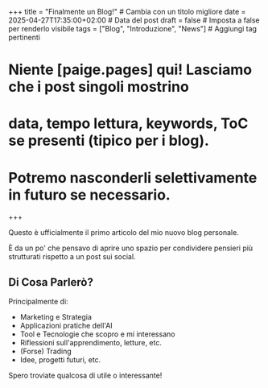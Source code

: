 +++
title = "Finalmente un Blog!" # Cambia con un titolo migliore
date = 2025-04-27T17:35:00+02:00 # Data del post
draft = false # Imposta a false per renderlo visibile
tags = ["Blog", "Introduzione", "News"] # Aggiungi tag pertinenti
# Niente [paige.pages] qui! Lasciamo che i post singoli mostrino
# data, tempo lettura, keywords, ToC se presenti (tipico per i blog).
# Potremo nasconderli selettivamente in futuro se necessario.
+++

Questo è ufficialmente il primo articolo del mio nuovo blog personale.

È da un po' che pensavo di aprire uno spazio per condividere pensieri più strutturati rispetto a un post sui social.

## Di Cosa Parlerò?

Principalmente di:
* Marketing e Strategia
* Applicazioni pratiche dell'AI
* Tool e Tecnologie che scopro e mi interessano
* Riflessioni sull'apprendimento, letture, etc.
* (Forse) Trading
* Idee, progetti futuri, etc.

Spero troviate qualcosa di utile o interessante!